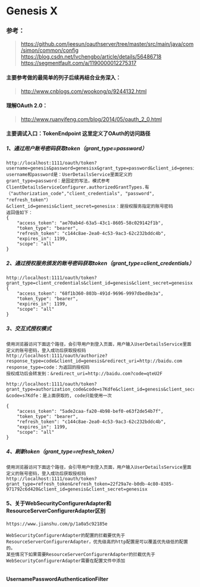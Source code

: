 # Genesis X

### 参考：
> https://github.com/jeesun/oauthserver/tree/master/src/main/java/com/simon/common/config
> https://blog.csdn.net/lvchengbo/article/details/56486718
> https://segmentfault.com/a/1190000012275317

#### 主要参考做的最简单的列子后续再结合业务深入：
> http://www.cnblogs.com/wookong/p/9244132.html

#### 理解OAuth 2.0：
> http://www.ruanyifeng.com/blog/2014/05/oauth_2_0.html

#### 主要调试入口：TokenEndpoint 这里定义了OAuth的访问路径
##### 1、通过用户账号密码获取token（grant_type=password）
```
http://localhost:1111/oauth/token?username=genesis&password=genesisx&grant_type=password&client_id=genesis&client_secret=genesisx
username和password是：UserDetailsService里面定义的
grant_type=password：是固定的写法，模式参考 ClientDetailsServiceConfigurer.authorizedGrantTypes.有（"authorization_code","client_credentials", "password", "refresh_token"）
&client_id=genesis&client_secret=genesisx：是授权服务指定的账号密码
返回值如下：
{
    "access_token": "ae70ab4d-63a5-43c1-8605-58c029142f1b",
    "token_type": "bearer",
    "refresh_token": "c144c8ae-2ea0-4c53-9ac3-62c232bddc4b",
    "expires_in": 1199,
    "scope": "all"
}
```
##### 2、通过授权服务颁发的账号密码获取token（grant_type=client_credentials）
```
http://localhost:1111/oauth/token?grant_type=client_credentials&client_id=genesis&client_secret=genesisx
{
    "access_token": "68f1b360-803b-491d-9696-9997dbed8e3a",
    "token_type": "bearer",
    "expires_in": 1199,
    "scope": "all"
}
```

##### 3、交互式授权模式
```
使用浏览器访问下面这个路径，会引导用户到登入页面，用户输入UserDetailsService里面定义的账号密码，登入成功后获取授权码
http://localhost:1111/oauth/authorize?response_type=code&client_id=genesis&redirect_uri=http://baidu.com
response_type=code：为返回的授权码
授权成功后会转发到：&redirect_uri=http://baidu.com?code=qteU2F

http://localhost:1111/oauth/token?grant_type=authorization_code&code=s7Kdfe&client_id=genesis&client_secret=genesisx&redirect_uri=http://baidu.com
&code=s7Kdfe：是上面获取的, code只能使用一次

{
    "access_token": "5ade2caa-fa20-4b98-bef0-e63f2de54b7f",
    "token_type": "bearer",
    "refresh_token": "c144c8ae-2ea0-4c53-9ac3-62c232bddc4b",
    "expires_in": 1199,
    "scope": "all"
}
```

##### 4、刷新token（grant_type=refresh_token）
```
使用浏览器访问下面这个路径，会引导用户到登入页面，用户输入UserDetailsService里面定义的账号密码，登入成功后获取授权码
http://localhost:1111/oauth/token?grant_type=refresh_token&refresh_token=22f29a7e-b0db-4c80-8385-971792c6d420&client_id=genesis&client_secret=genesisx

```

#### 5、关于WebSecurityConfigurerAdapter和ResourceServerConfigurerAdapter区别
```
https://www.jianshu.com/p/1a0a5c92185e

WebSecurityConfigurerAdapter的配置的拦截要优先于ResourceServerConfigurerAdapter，优先级高的http配置是可以覆盖优先级低的配置的。
某些情况下如果需要ResourceServerConfigurerAdapter的拦截优先于WebSecurityConfigurerAdapter需要在配置文件中添加


```

#### UsernamePasswordAuthenticationFilter